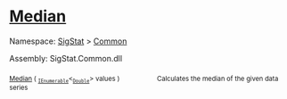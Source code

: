# [Median](./MathHelper-100663401.md)

Namespace: [SigStat]() > [Common](./../README.md)

Assembly: SigStat.Common.dll

<sub>[Median](./MathHelper-100663401.md) ( <sub>[`IEnumerable`](https://docs.microsoft.com/en-us/dotnet/api/System.Collections.Generic.IEnumerable-1)</sub>\<<sub>[`Double`](https://docs.microsoft.com/en-us/dotnet/api/System.Double)</sub>> values )</sub>&nbsp; &nbsp; &nbsp; &nbsp; &nbsp; &nbsp; &nbsp; &nbsp; &nbsp;<sub>Calculates the median of the given data series</sub>
